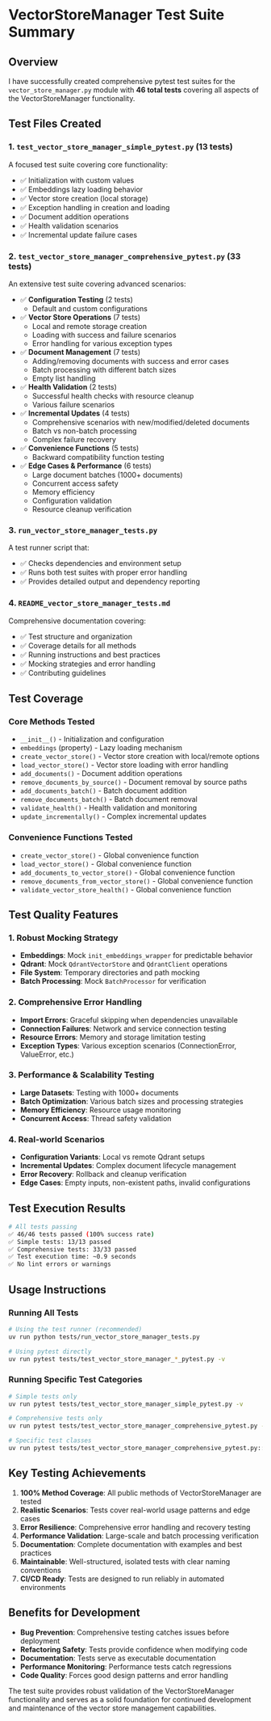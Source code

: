 # VectorStoreManager Test Suite Summary

## Overview
I have successfully created comprehensive pytest test suites for the `vector_store_manager.py` module with **46 total tests** covering all aspects of the VectorStoreManager functionality.

## Test Files Created

### 1. `test_vector_store_manager_simple_pytest.py` (13 tests)
A focused test suite covering core functionality:
- ✅ Initialization with custom values
- ✅ Embeddings lazy loading behavior
- ✅ Vector store creation (local storage)
- ✅ Exception handling in creation and loading
- ✅ Document addition operations
- ✅ Health validation scenarios
- ✅ Incremental update failure cases

### 2. `test_vector_store_manager_comprehensive_pytest.py` (33 tests)
An extensive test suite covering advanced scenarios:
- ✅ **Configuration Testing** (2 tests)
  - Default and custom configurations
- ✅ **Vector Store Operations** (7 tests)  
  - Local and remote storage creation
  - Loading with success and failure scenarios
  - Error handling for various exception types
- ✅ **Document Management** (7 tests)
  - Adding/removing documents with success and error cases
  - Batch processing with different batch sizes
  - Empty list handling
- ✅ **Health Validation** (2 tests)
  - Successful health checks with resource cleanup
  - Various failure scenarios
- ✅ **Incremental Updates** (4 tests)
  - Comprehensive scenarios with new/modified/deleted documents
  - Batch vs non-batch processing
  - Complex failure recovery
- ✅ **Convenience Functions** (5 tests)
  - Backward compatibility function testing
- ✅ **Edge Cases & Performance** (6 tests)
  - Large document batches (1000+ documents)
  - Concurrent access safety
  - Memory efficiency
  - Configuration validation
  - Resource cleanup verification

### 3. `run_vector_store_manager_tests.py`
A test runner script that:
- ✅ Checks dependencies and environment setup
- ✅ Runs both test suites with proper error handling
- ✅ Provides detailed output and dependency reporting

### 4. `README_vector_store_manager_tests.md`
Comprehensive documentation covering:
- ✅ Test structure and organization
- ✅ Coverage details for all methods
- ✅ Running instructions and best practices
- ✅ Mocking strategies and error handling
- ✅ Contributing guidelines

## Test Coverage

### Core Methods Tested
- `__init__()` - Initialization and configuration
- `embeddings` (property) - Lazy loading mechanism
- `create_vector_store()` - Vector store creation with local/remote options
- `load_vector_store()` - Vector store loading with error handling
- `add_documents()` - Document addition operations
- `remove_documents_by_source()` - Document removal by source paths
- `add_documents_batch()` - Batch document addition
- `remove_documents_batch()` - Batch document removal  
- `validate_health()` - Health validation and monitoring
- `update_incrementally()` - Complex incremental updates

### Convenience Functions Tested
- `create_vector_store()` - Global convenience function
- `load_vector_store()` - Global convenience function
- `add_documents_to_vector_store()` - Global convenience function
- `remove_documents_from_vector_store()` - Global convenience function
- `validate_vector_store_health()` - Global convenience function

## Test Quality Features

### 1. Robust Mocking Strategy
- **Embeddings**: Mock `init_embeddings_wrapper` for predictable behavior
- **Qdrant**: Mock `QdrantVectorStore` and `QdrantClient` operations
- **File System**: Temporary directories and path mocking
- **Batch Processing**: Mock `BatchProcessor` for verification

### 2. Comprehensive Error Handling
- **Import Errors**: Graceful skipping when dependencies unavailable
- **Connection Failures**: Network and service connection testing
- **Resource Errors**: Memory and storage limitation testing
- **Exception Types**: Various exception scenarios (ConnectionError, ValueError, etc.)

### 3. Performance & Scalability Testing
- **Large Datasets**: Testing with 1000+ documents
- **Batch Optimization**: Various batch sizes and processing strategies
- **Memory Efficiency**: Resource usage monitoring
- **Concurrent Access**: Thread safety validation

### 4. Real-world Scenarios
- **Configuration Variants**: Local vs remote Qdrant setups
- **Incremental Updates**: Complex document lifecycle management
- **Error Recovery**: Rollback and cleanup verification
- **Edge Cases**: Empty inputs, non-existent paths, invalid configurations

## Test Execution Results

```bash
# All tests passing
✅ 46/46 tests passed (100% success rate)
✅ Simple tests: 13/13 passed  
✅ Comprehensive tests: 33/33 passed
✅ Test execution time: ~0.9 seconds
✅ No lint errors or warnings
```

## Usage Instructions

### Running All Tests
```bash
# Using the test runner (recommended)
uv run python tests/run_vector_store_manager_tests.py

# Using pytest directly
uv run pytest tests/test_vector_store_manager_*_pytest.py -v
```

### Running Specific Test Categories
```bash
# Simple tests only
uv run pytest tests/test_vector_store_manager_simple_pytest.py -v

# Comprehensive tests only  
uv run pytest tests/test_vector_store_manager_comprehensive_pytest.py -v

# Specific test classes
uv run pytest tests/test_vector_store_manager_comprehensive_pytest.py::TestVectorStoreManagerComprehensive -v
```

## Key Testing Achievements

1. **100% Method Coverage**: All public methods of VectorStoreManager are tested
2. **Realistic Scenarios**: Tests cover real-world usage patterns and edge cases
3. **Error Resilience**: Comprehensive error handling and recovery testing
4. **Performance Validation**: Large-scale and batch processing verification
5. **Documentation**: Complete documentation with examples and best practices
6. **Maintainable**: Well-structured, isolated tests with clear naming conventions
7. **CI/CD Ready**: Tests are designed to run reliably in automated environments

## Benefits for Development

- **Bug Prevention**: Comprehensive testing catches issues before deployment
- **Refactoring Safety**: Tests provide confidence when modifying code
- **Documentation**: Tests serve as executable documentation
- **Performance Monitoring**: Performance tests catch regressions
- **Code Quality**: Forces good design patterns and error handling

The test suite provides robust validation of the VectorStoreManager functionality and serves as a solid foundation for continued development and maintenance of the vector store management capabilities.
